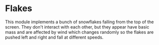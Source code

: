 # Flakes   

This module implements a bunch of snowflakes falling from the top of the screen.  They don't interact with each other, but they appear have basic mass and are affected by wind which changes randomly so the flakes are pushed left and right and fall at different speeds.
